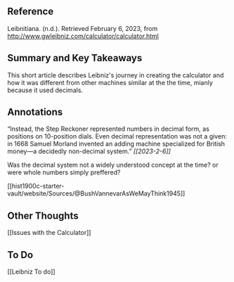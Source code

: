 ## Reference
 Leibnitiana. (n.d.). Retrieved February 6, 2023, from http://www.gwleibniz.com/calculator/calculator.html 

## Summary and Key Takeaways
This short article describes Leibniz's journey in creating the calculator and how it was different from other machines similar at the the time, mianly because it used decimals. 

## Annotations

“Instead, the Step Reckoner represented numbers in decimal form, as positions on 10-position dials. Even decimal representation was not a given: in 1668 Samuel Morland invented an adding machine specialized for British money—a decidedly non-decimal system.” _[[2023-2-6]]_

Was the decimal system not a widely understood concept at the time? or were whole numbers simply preffered? 

[[hist1900c-starter-vault/website/Sources/@BushVannevarAsWeMayThink1945]]


## Other Thoughts
[[Issues with the Calculator]]


## To Do
[[Leibniz To do]]